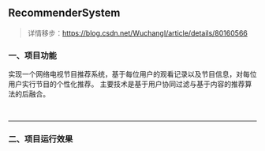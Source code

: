 ## RecommenderSystem

> 详情移步：https://blog.csdn.net/WuchangI/article/details/80160566

### 一、项目功能

实现一个网络电视节目推荐系统，基于每位用户的观看记录以及节目信息，对每位用户实行节目的个性化推荐。 主要技术是基于用户协同过滤与基于内容的推荐算法的后融合。

<br/>

***

### 二、项目运行效果

